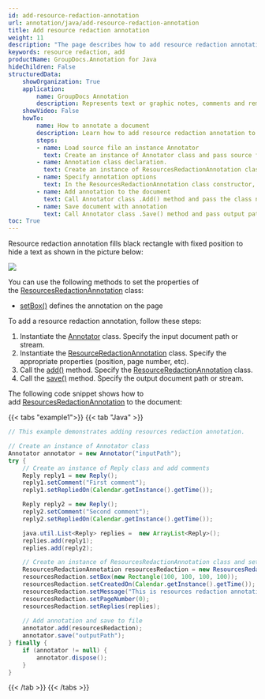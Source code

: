 ```yaml
---
id: add-resource-redaction-annotation
url: annotation/java/add-resource-redaction-annotation
title: Add resource redaction annotation
weight: 11
description: "The page describes how to add resource redaction annotation to a document using GroupDocs.Annotation for Java."
keywords: resource redaction, add
productName: GroupDocs.Annotation for Java
hideChildren: False
structuredData:
    showOrganization: True
    application:    
        name: GroupDocs Annotation
        description: Represents text or graphic notes, comments and remarks attached to a specific part of the content of the document using Java
    showVideo: False
    howTo:
        name: How to annotate a document
        description: Learn how to add resource redaction annotation to document step by step
        steps:
        - name: Load source file an instance Annotator
          text: Create an instance of Annotator class and pass source file path as a constructor parameter. You may specify absolute or relative file path as per your requirements
        - name: Annotation class declaration. 
          text: Create an instance of ResourcesRedactionAnnotation class.
        - name: Specify annotation options 
          text: In the ResourcesRedactionAnnotation class constructor, pass parameters.
        - name: Add annotation to the document
          text: Call Annotator class .Add() method and pass the class name ResourcesRedactionAnnotation.
        - name: Save document with annotation
          text: Call Annotator class .Save() method and pass output path file.
toc: True
---
```

Resource redaction annotation fills black rectangle with fixed position to hide a text as shown in the picture below:

![](/annotation/java/images/add-resource-redaction-annotation.png)

You can use the following methods to set the properties of the [ResourcesRedactionAnnotation](https://reference.groupdocs.com/annotation/java/com.groupdocs.annotation.models.annotationmodels/resourcesredactionannotation) class:

*   [setBox()](https://reference.groupdocs.com/annotation/java/com.groupdocs.annotation.models.annotationmodels/resourcesredactionannotation/#setBox-com.groupdocs.annotation.models.Rectangle-) defines the annotation on the page

To add a resource redaction annotation, follow these steps:

1.   Instantiate the [Annotator](https://reference.groupdocs.com/java/annotation/com.groupdocs.annotation/Annotator) class. Specify the input document path or stream.
2.   Instantiate the [ResourceRedactionAnnotation](https://reference.groupdocs.com/annotation/java/com.groupdocs.annotation.models.annotationmodels/resourcesredactionannotation) class. Specify the appropriate properties (position, page number, etc).
3.   Call the [add()](https://reference.groupdocs.com/annotation/java/com.groupdocs.annotation/annotator/#add-com.groupdocs.annotation.models.annotationmodels.AnnotationBase-) method. Specify the [ResourceRedactionAnnotation](https://reference.groupdocs.com/annotation/java/com.groupdocs.annotation.models.annotationmodels/resourcesredactionannotation) class.
4.  Call the [save()](https://reference.groupdocs.com/annotation/java/com.groupdocs.annotation/annotator/#save--) method. Specify the output document path or stream. 

The following code snippet shows how to add [ResourcesRedactionAnnotation](https://reference.groupdocs.com/annotation/java/com.groupdocs.annotation.models.annotationmodels/resourcesredactionannotation) to the document:

{{< tabs "example1">}}
{{< tab "Java" >}}
```java
// This example demonstrates adding resources redaction annotation.

// Create an instance of Annotator class
Annotator annotator = new Annotator("inputPath");
try {
    // Create an instance of Reply class and add comments
    Reply reply1 = new Reply();
    reply1.setComment("First comment");
    reply1.setRepliedOn(Calendar.getInstance().getTime());

    Reply reply2 = new Reply();
    reply2.setComment("Second comment");
    reply2.setRepliedOn(Calendar.getInstance().getTime());

    java.util.List<Reply> replies =  new ArrayList<Reply>();
    replies.add(reply1);
    replies.add(reply2);

    // Create an instance of ResourcesRedactionAnnotation class and set options
    ResourcesRedactionAnnotation resourcesRedaction = new ResourcesRedactionAnnotation();
    resourcesRedaction.setBox(new Rectangle(100, 100, 100, 100));
    resourcesRedaction.setCreatedOn(Calendar.getInstance().getTime());
    resourcesRedaction.setMessage("This is resources redaction annotation");
    resourcesRedaction.setPageNumber(0);
    resourcesRedaction.setReplies(replies);
    
    // Add annotation and save to file
    annotator.add(resourcesRedaction);
    annotator.save("outputPath");
} finally {
    if (annotator != null) {
        annotator.dispose();
    }
}
```
{{< /tab >}}
{{< /tabs >}}